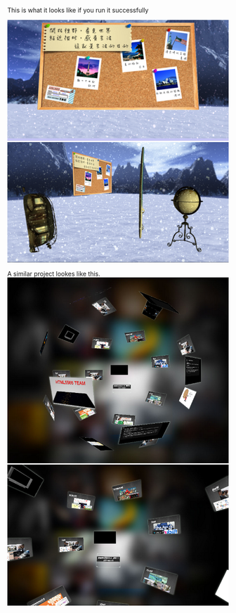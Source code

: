 This is what it looks like if you run it successfully

[![orbit01](https://github.com/Llewellin/Orbit/blob/master/example/Orbit01.png)](#features)
[![orbit02](https://github.com/Llewellin/Orbit/blob/master/example/Orbit02.png)](#features)

A similar project lookes like this.
[![sphere01](https://github.com/Llewellin/Orbit/blob/master/example/Sphere01.png)](#features)
[![sphere02](https://github.com/Llewellin/Orbit/blob/master/example/Sphere02.png)](#features)

